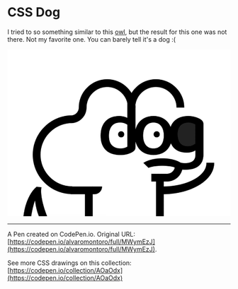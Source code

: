 # CSS Dog

I tried to so something similar to this [owl](https://codepen.io/alvaromontoro/full/ZEWLvLY), but the result for this one was not there. Not my favorite one. You can barely tell it's a dog :(

![Cartoon of dog with the word "dog" in it](https://github.com/alvaromontoro/CSS-Illustrations/blob/master/illustrations/animals/dog-letters/dog-letters.png?raw=true)

---

A Pen created on CodePen.io. Original URL: [https://codepen.io/alvaromontoro/full/MWymEzJ](https://codepen.io/alvaromontoro/full/MWymEzJ).

See more CSS drawings on this collection: [https://codepen.io/collection/AOaOdx](https://codepen.io/collection/AOaOdx)
